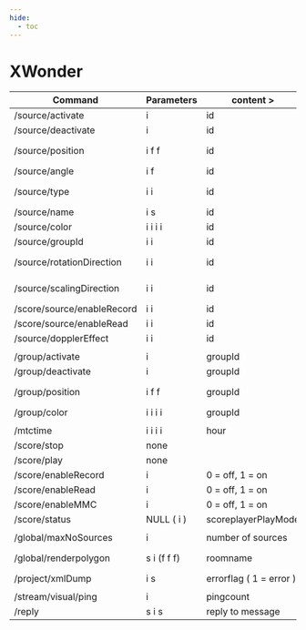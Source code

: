```yaml
---
hide:
  - toc
---
```


# XWonder

| Command|Parameters |content         >|...|...|...|...|
| -- | --  | -- | -- | -- | -- | --  |
|/source/activate|i|id| | | | |
|/source/deactivate|i|id| | | | |
|/source/position|i f f|id|x coordinate [ meters ]|y coordinate [ meters ]| | |
|/source/angle|i f|id|angle [ degrees ]| | | |
|/source/type|i i|id|type [ 0=plane, 1=point ]| | | |
|/source/name|i s|id|name| | | |
|/source/color|i i i i|id|red [ 0;255 ]|green [ 0;255 ]|blue [ 0; 255 ]| |
|/source/groupId|i i|id|groupId| | | |
|/source/rotationDirection|i i|id|inverted [ 0=false, 1=true]| | | |
|/source/scalingDirection|i i|id|inverted [ 0=false, 1=true]| | | |
|/score/source/enableRecord|i i|id|0 = off, 1 = on| | | |
|/score/source/enableRead|i i|id|0 = off, 1 = on| | | |
|/source/dopplerEffect|i i|id|on [ 0 = false, 1 = true ]| | | |
| | | | | | | |
|/group/activate|i|groupId| | | | |
|/group/deactivate|i|groupId| | | | |
|/group/position|i f f |groupId|x coordinate [ meters ]|y coordinate [ meters ]| | |
|/group/color|i i i i|groupId|red [ 0;255 ]|green [ 0;255 ]|blue [ 0; 255 ]| |
| | | | | | | |
|/mtctime|i i i i|hour|minute|second|millisecond| |
|/score/stop|none| | | | | |
|/score/play|none| | | | | |
|/score/enableRecord|i|0 = off, 1 = on| | | | |
|/score/enableRead|i|0 = off, 1 = on| | | | |
|/score/enableMMC|i|0 = off, 1 = on| | | | |
|/score/status| NULL ( i )|scoreplayerPlayMode|scoreplayerRecordMode|scoreplayerReadMode|sourceRecordMode|sourceReadMode|
| | | | | | | |
|/global/maxNoSources|i|number of sources| | | | |
|/global/renderpolygon|s i (f f f)|roomname|number of vertices|V.1 x coord. [ meters ]|V.1 y coord. [ meters ]|V.1 z coord. [ meters ]|
|/project/xmlDump|i s|errorflag ( 1 = error )|project in xml  (see dtd)| | | |
| | | | | | | |
|/stream/visual/ping|i|pingcount| | | | |
|/reply|s i s|reply to message|state|message| | |
